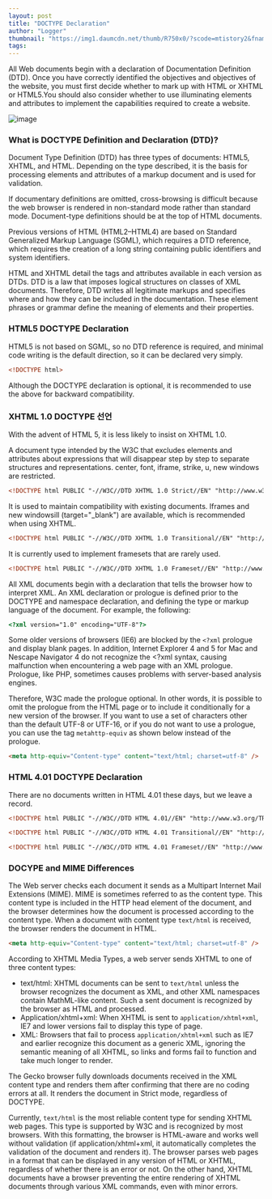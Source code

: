 ```yaml
---
layout: post
title: "DOCTYPE Declaration"
author: "Logger"
thumbnail: "https://img1.daumcdn.net/thumb/R750x0/?scode=mtistory2&fname=https%3A%2F%2Ft1.daumcdn.net%2Fcfile%2Ftistory%2F0270444450B262AA10"
tags: 
---
```



All Web documents begin with a declaration of Documentation Definition (DTD). Once you have correctly identified the objectives and objectives of the website, you must first decide whether to mark up with HTML or XHTML or HTML5.You should also consider whether to use illuminating elements and attributes to implement the capabilities required to create a website.

![image](https://t1.daumcdn.net/cfile/tistory/0270444450B262AA10)

### What is DOCTYPE Definition and Declaration (DTD)?

Document Type Definition (DTD) has three types of documents: HTML5, XHTML, and HTML. Depending on the type described, it is the basis for processing elements and attributes of a markup document and is used for validation.

If documentary definitions are omitted, cross-browsing is difficult because the web browser is rendered in non-standard mode rather than standard mode. Document-type definitions should be at the top of HTML documents.

Previous versions of HTML (HTML2–HTML4) are based on Standard Generalized Markup Language (SGML), which requires a DTD reference, which requires the creation of a long string containing public identifiers and system identifiers.

HTML and XHTML detail the tags and attributes available in each version as DTDs. DTD is a law that imposes logical structures on classes of XML documents. Therefore, DTD writes all legitimate markups and specifies where and how they can be included in the documentation. These element phrases or grammar define the meaning of elements and their properties.

### HTML5 DOCTYPE Declaration

HTML5 is not based on SGML, so no DTD reference is required, and minimal code writing is the default direction, so it can be declared very simply.

```html
<!DOCTYPE html>
```

Although the DOCTYPE declaration is optional, it is recommended to use the above for backward compatibility.

### XHTML 1.0 DOCTYPE 선언

With the advent of HTML 5, it is less likely to insist on XHTML 1.0.

A document type intended by the W3C that excludes elements and attributes about expressions that will disappear step by step to separate structures and representations. center, font, iframe, strike, u, new windows are restricted.

```html
<!DOCTYPE html PUBLIC "-//W3C//DTD XHTML 1.0 Strict//EN" "http://www.w3.org/TR/xhtml1-strict.dtd">
```

It is used to maintain compatibility with existing documents. Iframes and new windowsill (target="_blank") are available, which is recommended when using XHTML.

```html
<!DOCTYPE html PUBLIC "-//W3C//DTD XHTML 1.0 Transitional//EN" "http://www.w3.org/TR/xhtml1-transitional.dtd">
```

It is currently used to implement framesets that are rarely used.

```html
<!DOCTYPE html PUBLIC "-//W3C//DTD XHTML 1.0 Frameset//EN" "http://www.w3.org/TR/xhtml1-frameset.dtd">
```

All XML documents begin with a declaration that tells the browser how to interpret XML. An XML declaration or prologue is defined prior to the DOCTYPE and namespace declaration, and defining the type or markup language of the document. For example, the following:

```html
<?xml version="1.0" encoding="UTF-8"?>

```

Some older versions of browsers (IE6) are blocked by the `<?xml` prologue and display blank pages. In addition, Internet Explorer 4 and 5 for Mac and Nescape Navigator 4 do not recognize the <?xml syntax, causing malfunction when encountering a web page with an XML prologue. Prologue, like PHP, sometimes causes problems with server-based analysis engines.

Therefore, W3C made the prologue optional. In other words, it is possible to omit the prologue from the HTML page or to include it conditionally for a new version of the browser. If you want to use a set of characters other than the default UTF-8 or UTF-16, or if you do not want to use a prologue, you can use the tag `metahttp-equiv` as shown below instead of the prologue.

```html
<meta http-equiv="Content-type" content="text/html; charset=utf-8" />

```

### HTML 4.01 DOCTYPE Declaration

There are no documents written in HTML 4.01 these days, but we leave a record.

```html
<!DOCTYPE html PUBLIC "-//W3C//DTD HTML 4.01//EN" "http://www.w3.org/TR/html4/strict.dtd">

```

```html
<!DOCTYPE html PUBLIC "-//W3C//DTD HTML 4.01 Transitional//EN" "http://www.w3.org/TR/html4/loose.dtd">
```

```html
<!DOCTYPE html PUBLIC "-//W3C//DTD HTML 4.01 Frameset//EN" "http://www.w3.org/TR/html4/frameset.dtd">
```

### DOCYPE and MIME Differences

The Web server checks each document it sends as a Multipart Internet Mail Extensions (MIME). MIME is sometimes referred to as the content type. This content type is included in the HTTP head element of the document, and the browser determines how the document is processed according to the content type. When a document with content type `text/html` is received, the browser renders the document in HTML.

```html
<meta http-equiv="Content-type" content="text/html; charset=utf-8" />

```

According to XHTML Media Types, a web server sends XHTML to one of three content types:

- text/html: XHTML documents can be sent to `text/html` unless the browser recognizes the document as XML, and other XML namespaces contain MathML-like content. Such a sent document is recognized by the browser as HTML and processed.
- Application/xhtml+xml: When XHTML is sent to `application/xhtml+xml`, IE7 and lower versions fail to display this type of page.
- XML: Browsers that fail to process `application/xhtml+xml` such as IE7 and earlier recognize this document as a generic XML, ignoring the semantic meaning of all XHTML, so links and forms fail to function and take much longer to render.

The Gecko browser fully downloads documents received in the XML content type and renders them after confirming that there are no coding errors at all. It renders the document in Strict mode, regardless of DOCTYPE.

Currently, `text/html` is the most reliable content type for sending XHTML web pages. This type is supported by W3C and is recognized by most browsers. With this formatting, the browser is HTML-aware and works well without validation (if application/xhtml+xml, it automatically completes the validation of the document and renders it). The browser parses web pages in a format that can be displayed in any version of HTML or XHTML, regardless of whether there is an error or not. On the other hand, XHTML documents have a browser preventing the entire rendering of XHTML documents through various XML commands, even with minor errors.